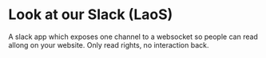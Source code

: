 # Look at our Slack (LaoS)
A slack app which exposes one channel to a websocket so people can read allong on your website. Only read rights, no interaction back.
